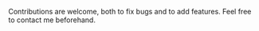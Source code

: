 Contributions are welcome, both to fix bugs and to add features. Feel free to contact me beforehand.
